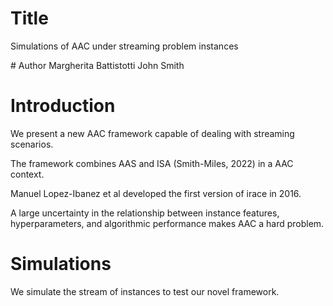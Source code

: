 # Title
Simulations of AAC under streaming problem instances

# Author
Margherita Battistotti
John Smith

# Introduction
We present a new AAC framework capable of dealing with streaming scenarios. 

The framework combines AAS and ISA (Smith-Miles, 2022) in a AAC context.

Manuel Lopez-Ibanez et al developed the first version of irace in 2016.

A large uncertainty in the relationship between instance features, hyperparameters, and algorithmic performance makes AAC a hard problem.

# Simulations
We simulate the stream of instances to test our novel framework.
